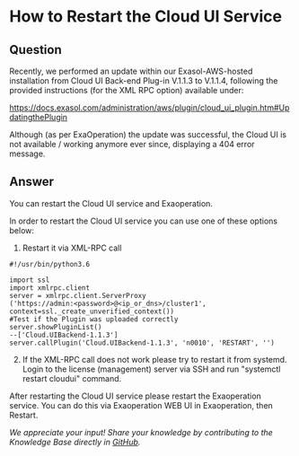 # How to Restart the Cloud UI Service

## Question
Recently, we performed an update within our Exasol-AWS-hosted installation from Cloud UI Back-end Plug-in V.1.1.3 to V.1.1.4, following the provided instructions (for the XML RPC option) available under:

https://docs.exasol.com/administration/aws/plugin/cloud_ui_plugin.htm#UpdatingthePlugin

Although (as per ExaOperation) the update was successful, the Cloud UI is not available / working anymore ever since, displaying a 404 error message.

## Answer
You can restart the Cloud UI service and Exaoperation.

In order to restart the Cloud UI service you can use one of these options below:

1. Restart it via XML-RPC call
```
#!/usr/bin/python3.6

import ssl  
import xmlrpc.client  
server = xmlrpc.client.ServerProxy  
('https://admin:<password>@<ip_or_dns>/cluster1', context=ssl._create_unverified_context())  
#Test if the Plugin was uploaded correctly  
server.showPluginList()  
--['Cloud.UIBackend-1.1.3']  
server.callPlugin('Cloud.UIBackend-1.1.3', 'n0010', 'RESTART', '')
```
2. If the XML-RPC call does not work please try to restart it from systemd. Login to the license (management) server via SSH and run "systemctl restart cloudui" command.

After restarting the Cloud UI service please restart the Exaoperation service. You can do this via Exaoperation WEB UI in Exaoperation, then Restart.

*We appreciate your input! Share your knowledge by contributing to the Knowledge Base directly in [GitHub](https://github.com/exasol/public-knowledgebase).* 